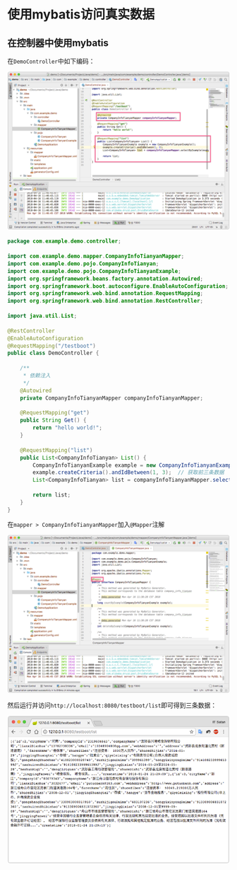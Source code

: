 使用mybatis访问真实数据
===

## 在控制器中使用mybatis

在`DemoController`中如下编码：

![pic11](img/11.png)

```java
package com.example.demo.controller;

import com.example.demo.mapper.CompanyInfoTianyanMapper;
import com.example.demo.pojo.CompanyInfoTianyan;
import com.example.demo.pojo.CompanyInfoTianyanExample;
import org.springframework.beans.factory.annotation.Autowired;
import org.springframework.boot.autoconfigure.EnableAutoConfiguration;
import org.springframework.web.bind.annotation.RequestMapping;
import org.springframework.web.bind.annotation.RestController;

import java.util.List;

@RestController
@EnableAutoConfiguration
@RequestMapping("/testboot")
public class DemoController {

    /**
     * 依赖注入
     */
    @Autowired
    private CompanyInfoTianyanMapper companyInfoTianyanMapper;

    @RequestMapping("get")
    public String Get() {
        return "hello world!";
    }

    @RequestMapping("list")
    public List<CompanyInfoTianyan> List() {
        CompanyInfoTianyanExample example = new CompanyInfoTianyanExample();
        example.createCriteria().andIdBetween(1, 3);  // 获取前三条数据
        List<CompanyInfoTianyan> list = companyInfoTianyanMapper.selectByExample(example);

        return list;
    }
}
```

在`mapper > CompanyInfoTianyanMapper`加入`@Mapper`注解

![pic13](img/13.png)

然后运行并访问`http://localhost:8080/testboot/list`即可得到三条数据：

![pic12](img/12.png)